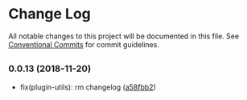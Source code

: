 # Change Log

All notable changes to this project will be documented in this file.
See [Conventional Commits](https://conventionalcommits.org) for commit guidelines.

## <small>0.0.13 (2018-11-20)</small>

* fix(plugin-utils): rm changelog ([a58fbb2](https://github.com/BarryYan/nsp/commit/a58fbb2))
